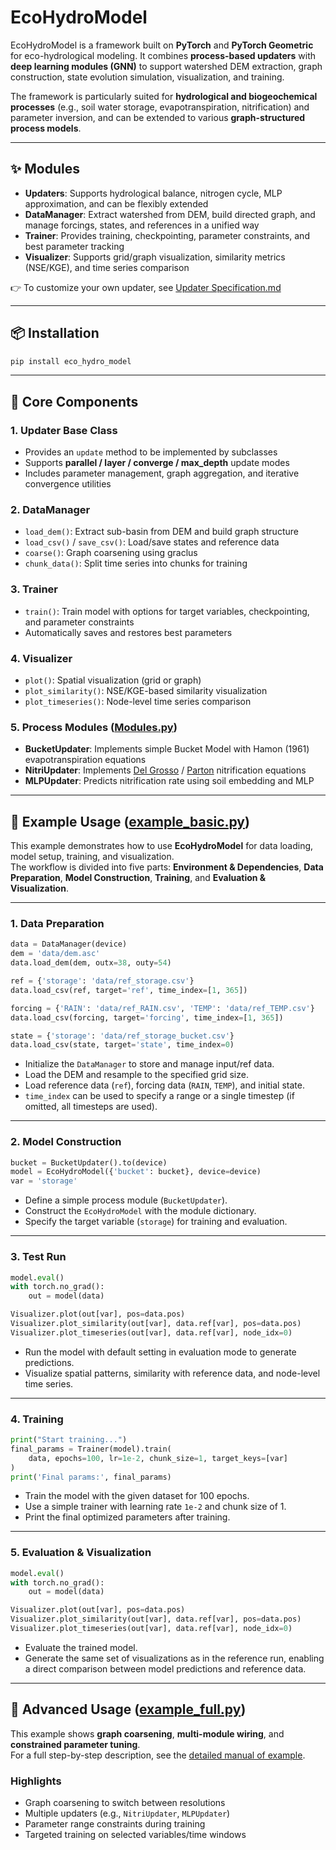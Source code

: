 # EcoHydroModel

EcoHydroModel is a framework built on **PyTorch** and **PyTorch Geometric** for eco-hydrological modeling. It combines **process-based updaters** with **deep learning modules (GNN)** to support watershed DEM extraction, graph construction, state evolution simulation, visualization, and training.  

The framework is particularly suited for **hydrological and biogeochemical processes** (e.g., soil water storage, evapotranspiration, nitrification) and parameter inversion, and can be extended to various **graph-structured process models**.

---

## ✨ Modules
- **Updaters**: Supports hydrological balance, nitrogen cycle, MLP approximation, and can be flexibly extended  
- **DataManager**: Extract watershed from DEM, build directed graph, and manage forcings, states, and references in a unified way  
- **Trainer**: Provides training, checkpointing, parameter constraints, and best parameter tracking  
- **Visualizer**: Supports grid/graph visualization, similarity metrics (NSE/KGE), and time series comparison  

👉 To customize your own updater, see [Updater Specification.md](docs/Updater_Specification.md)

---

## 📦 Installation

```bash
pip install eco_hydro_model
```

---

## 🔑 Core Components

### 1. Updater Base Class
- Provides an `update` method to be implemented by subclasses  
- Supports **parallel / layer / converge / max_depth** update modes  
- Includes parameter management, graph aggregation, and iterative convergence utilities  

### 2. DataManager
- `load_dem()`: Extract sub-basin from DEM and build graph structure  
- `load_csv()` / `save_csv()`: Load/save states and reference data  
- `coarse()`: Graph coarsening using graclus  
- `chunk_data()`: Split time series into chunks for training  

### 3. Trainer
- `train()`: Train model with options for target variables, checkpointing, and parameter constraints  
- Automatically saves and restores best parameters  

### 4. Visualizer
- `plot()`: Spatial visualization (grid or graph)  
- `plot_similarity()`: NSE/KGE-based similarity visualization  
- `plot_timeseries()`: Node-level time series comparison  

### 5. Process Modules ([Modules.py](Modules.py))
- **BucketUpdater**: Implements simple Bucket Model with Hamon (1961) evapotranspiration equations  
- **NitriUpdater**: Implements [Del Grosso](docs/Nitrification_Module_Del_Grosso.md) / [Parton](docs/Nitrification_Module_Parton.md) nitrification equations
- **MLPUpdater**: Predicts nitrification rate using soil embedding and MLP  

---

## 🚀 Example Usage ([example_basic.py](example_basic.py))

This example demonstrates how to use **EcoHydroModel** for data loading, model setup, training, and visualization.  
The workflow is divided into five parts: **Environment & Dependencies**, **Data Preparation**, **Model Construction**, **Training**, and **Evaluation & Visualization**.

---

### 1. Data Preparation
```python
data = DataManager(device)
dem = 'data/dem.asc'
data.load_dem(dem, outx=38, outy=54)

ref = {'storage': 'data/ref_storage.csv'}
data.load_csv(ref, target='ref', time_index=[1, 365])

forcing = {'RAIN': 'data/ref_RAIN.csv', 'TEMP': 'data/ref_TEMP.csv'}
data.load_csv(forcing, target='forcing', time_index=[1, 365])

state = {'storage': 'data/ref_storage_bucket.csv'}
data.load_csv(state, target='state', time_index=0)
```
- Initialize the `DataManager` to store and manage input/ref data.  
- Load the DEM and resample to the specified grid size.  
- Load reference data (`ref`), forcing data (`RAIN`, `TEMP`), and initial state.  
- `time_index` can be used to specify a range or a single timestep (if omitted, all timesteps are used).  

---

### 2. Model Construction
```python
bucket = BucketUpdater().to(device)
model = EcoHydroModel({'bucket': bucket}, device=device)
var = 'storage'
```
- Define a simple process module (`BucketUpdater`).  
- Construct the `EcoHydroModel` with the module dictionary.  
- Specify the target variable (`storage`) for training and evaluation.  

---

### 3. Test Run
```python
model.eval()
with torch.no_grad():
    out = model(data)

Visualizer.plot(out[var], pos=data.pos)
Visualizer.plot_similarity(out[var], data.ref[var], pos=data.pos)
Visualizer.plot_timeseries(out[var], data.ref[var], node_idx=0)
```
- Run the model with default setting in evaluation mode to generate predictions.  
- Visualize spatial patterns, similarity with reference data, and node-level time series.  

---

### 4. Training
```python
print("Start training...")
final_params = Trainer(model).train(
    data, epochs=100, lr=1e-2, chunk_size=1, target_keys=[var]
)
print('Final params:', final_params)
```
- Train the model with the given dataset for 100 epochs.  
- Use a simple trainer with learning rate `1e-2` and chunk size of 1.  
- Print the final optimized parameters after training.  

---

### 5. Evaluation & Visualization
```python
model.eval()
with torch.no_grad():
    out = model(data)

Visualizer.plot(out[var], pos=data.pos)
Visualizer.plot_similarity(out[var], data.ref[var], pos=data.pos)
Visualizer.plot_timeseries(out[var], data.ref[var], node_idx=0)
```
- Evaluate the trained model.  
- Generate the same set of visualizations as in the reference run, enabling a direct comparison between model predictions and reference data.  

---

## 🔧 Advanced Usage ([example_full.py](example_full.py))

This example shows **graph coarsening**, **multi-module wiring**, and **constrained parameter tuning**.  
For a full step-by-step description, see the [detailed manual of example](docs/Full_example.md).

### Highlights
- Graph coarsening to switch between resolutions
- Multiple updaters (e.g., `NitriUpdater`, `MLPUpdater`)  
- Parameter range constraints during training  
- Targeted training on selected variables/time windows 


